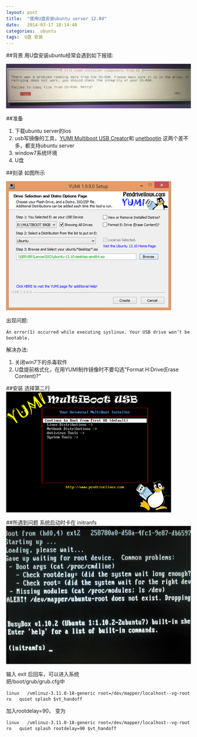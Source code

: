 ```yaml
---
layout: post
title:  "使用U盘安装ubuntu server 12.04"
date:   2014-03-17 18:14:40
categories:  ubuntu 
tags:  U盘 安装 
---
```

##背景
用U盘安装ubuntu经常会遇到如下报错:

![安装报错](/images/ubuntu_install_err01.jpg)

##准备
1. 下载ubuntu server的ios
2.  usb写镜像的工具，[YUMI Multiboot USB Creator](http://www.pendrivelinux.com/yumi-multiboot-usb-creator/)和 [unetbootin](http://unetbootin.sourceforge.net/) 这两个差不多，都支持ubuntu server
3. window7系统环境
4. U盘

##刻录
如图所示

![刻录](/images/YUMI-Multiboot-USB-Creator.png)

出现问题:

```
An error(1) occurred while executing syslinux. Your USB drive won’t be bootable.
```

解决办法:

1. 关闭win7下的杀毒软件
2.  U盘提前格式化，在用YUMI制作镜像时不要勾选"Format H:Drive(Erase Content)?"

##安装
选择第二行<br>
![安装界面](/images/YUMI-Boot-Menu.png)

##所遇到问题
系统启动时卡在 initranfs
![initranfs](/images/ubuntu_grub_initramfs.jpg)

输入 exit 后回车，可以进入系统<br>
把/boot/grub/grub.cfg中

```
linux   /vmlinuz-3.11.0-18-generic root=/dev/mapper/localhost--vg-root ro   quiet splash $vt_handoff
```
加入rootdelay=90， 变为

```
linux   /vmlinuz-3.11.0-18-generic root=/dev/mapper/localhost--vg-root ro   quiet splash rootdelay=90 $vt_handoff
```
